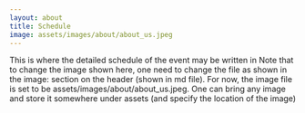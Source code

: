 ```yaml
---
layout: about
title: Schedule
image: assets/images/about/about_us.jpeg
---
```


This is where the detailed schedule of the event may be written in
Note that to change the image shown here, one need to change the file as shown in the image: section on the header (shown in md file). For now, the image file is set to be assets/images/about/about_us.jpeg. One can bring any image and store it somewhere under assets (and specify the location of the image)
